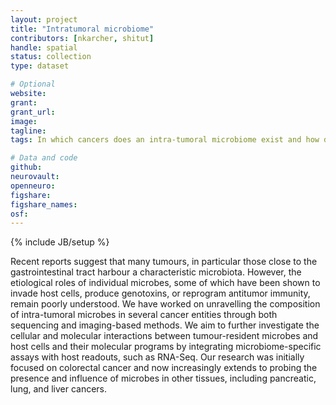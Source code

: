 ```yaml
---
layout: project
title: "Intratumoral microbiome"
contributors: [nkarcher, shitut]
handle: spatial
status: collection
type: dataset

# Optional
website:
grant:
grant_url:
image: 
tagline: 
tags: In which cancers does an intra-tumoral microbiome exist and how does it interact with other cellular and molecular features of the tumour and its microenvironment? 

# Data and code
github: 
neurovault:
openneuro:
figshare:
figshare_names:
osf:
---
```

{% include JB/setup %}

Recent reports suggest that many tumours, in particular those close to the gastrointestinal tract harbour a characteristic microbiota. However, the etiological roles of individual microbes, some of which have been shown to invade host cells, produce genotoxins, or reprogram antitumor immunity, remain poorly understood. We have worked on unravelling the composition of intra-tumoral microbes in several cancer entities through both sequencing and imaging-based methods. We aim to further investigate the cellular and molecular interactions  between tumour-resident microbes and host cells and their molecular programs by integrating microbiome-specific assays with host readouts, such as RNA-Seq. Our research was initially focused on colorectal cancer and now increasingly extends to probing the presence and influence of microbes in other tissues, including pancreatic, lung, and liver cancers.